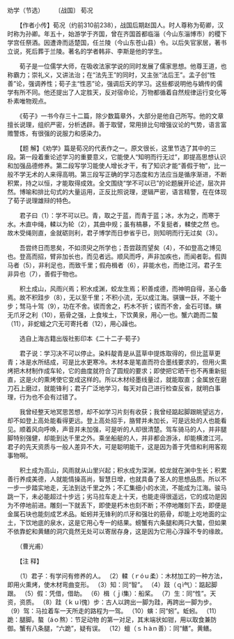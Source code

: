 劝学（节选）
　　〔战国〕 荀况

　　【作者小传】荀况（约前310前238），战国后期赵国人。时人尊称为荀卿，汉时称为孙卿。年五十，始游学于齐国，曾在齐国首都临淄（今山东淄博市）的稷下学宫任祭酒。因遭谗而适楚国，任兰陵（今山东苍山县）令。以后失官家居，著书立说，死后葬于兰陵。著名的学者韩非、李斯是他的学生。 

　　荀子是一位儒学大师，在吸收法家学说的同时发展了儒家思想。他尊王道，也称霸力；崇礼义，又讲法治；在“法先王”的同时，又主张“法后王”。孟子创“性善”论，强调养性；荀子主“性恶”论，强调后天的学习。这些都说明他与嫡传的儒学有所不同。他还提出了人定胜天，反对宿命论，万物都循着自然规律运行变化等朴素唯物观点。

　　《荀子》一书今存三十二篇，除少数篇章外，大部分是他自己所写。他的文章擅长说理，组织严密，分析透辟。善于取譬，常用排比句增强议论的气势，语言富赡警炼，有很强的说服力和感染力。　　

　　【题 解】《劝学》篇是荀况的代表作之一。原文很长，这里节选了其中的三段。第一段着重论述学习的重要意义，它能使人“知明而行无过”，即提高思想认识和加强品德修养。第二段写学习能使人增长才干，有了知识才能“善假于物”，比一般不学无术的人来得高明。第三段写正确的学习态度和方法应当是循序渐进，不断积累，持之以恒，才能取得成效。全文围绕“学不可以已”的论题展开论述，层次井然。博喻和排比句式的大量运用，正反比照说理，逻辑严密，语言精警，在在体现了荀子说理雄辩的特色。　　

　　君子曰（1）：学不可以已。青，取之于蓝，而青于蓝；冰，水为之，而寒于水。木直中绳，輮以为轮（2），其曲中规；虽有槁暴，不复挺者，輮使之然 也。故木受绳则直，金就砺则利，君子博学而日参省乎已，则知明而行无过矣（3）。 

　　吾尝终日而思矣，不如须臾之所学也；吾尝跂而望矣（4），不如登高之博见也。登高而招，臂非加长也，而见者远。顺风而呼，声非加疾也，而闻者彰。假舆马者（5），非利足也，而致千里；假舟楫者（6），非能水也，而绝江河。君子生非异也（7），善假于物也。

　　积土成山，风雨兴焉；积水成渊，蛟龙生焉；积善成德，而神明自得，圣心备焉。故不积跬步（8），无以至千里；不积小流，无以成江海。骐骥一跃，不能十步；驽马十驾（9），功在不舍。锲而舍之，朽木不折；锲而不舍，金石可镂。螾无爪牙之利（10），筋骨之强，上食埃土，下饮黄泉，用心一也。蟹六跪而二螯（11），非蛇蟺之穴无可寄托者（12），用心躁也。

　　选自上海古籍出版社影印本《二十二子·荀子》　　

　　君子说：学习决不可以停止。染料靛青是从蓝草中提炼取得的，但比蓝草更青；冰是水所结成，可是比水更寒冷。木材本是笔直而符合墨线要求的，但用火熏烤把木材制作成车轮，它的曲度就符合了圆规的要求；即使把它晒干也不再重新挺直，这是火的熏烤使它变成这样的。所以木材经墨线量过，就能取直；金属放在磨刀石上磨过，就能锋利；君子广泛地学习，每天对自己进行检查反省，就明白事理，行为也不会有过错了。 

　　我曾经整天地冥思苦想，却不如学习片刻有收获；我曾经踮起脚跟眺望远方，却不如登上高处能看得更远。登上高处招手，胳臂并未加长，可是远处的人也能看见。顺着风向呼唤，声音并未加强，可是听的人却很清楚。驾车骑马的人，并非腿脚特别强健，却能到达千里之外。乘坐船艇的人，并非都会游泳，却能横渡江河。君子的先天资质与一般人差异不大，可是聪明能干，这是因为善于凭借和利用客观事物啊。

　　积土成为高山，风雨就从山里兴起；积水成为深渊，蛟龙就在渊中生长；积累善行养成美德，人就能情操高尚，智慧日增，也就具备了圣人的思想品质。所以不一步一步踏实地走，无法到达千里之外；不汇集细小的水流，不能成为江海。骏马跳一下，未必能超过十步远；劣马拉车走上十天，也能走得很遥远，它的成功是因为不停地前进。雕刻一下就丢下，即使是朽木也刻不断；不停地雕刻下去，即便是金属石块也能刻成艺术品。蚯蚓并无锋利的爪牙和强壮的筋骨，却能上吃地面的尘土，下饮地底的泉水，这是它用心专一的结果。螃蟹有六条腿和两只大螯，但如果不依靠蛇和黄鳝的洞穴竟然无处可以寄居存身，这是因为它用心浮躁不专的缘故。

　　（曹光甫） 　

　　【注 释】 

　　（1）君子：有学问有修养的人。 （2）輮（ｒóｕ柔）：木材加工的一种方法，即用火熏烤，使木材弯曲变形。 （3）知：同“智”。 （4）跂（ｑì气）：踮起脚跟。 （5）假：凭借，借助。 （6）楫（ｊí集）：船桨。 （7）生：同“性”。天资，资质。 （8）跬（ｋｕǐ傀）步：古人以跨出一脚为跬，再跨出一脚为步。 （9）驾：马拉着车一天所走的路程为一驾。 （10）螾：同“蚓”。蚯蚓。 （11）跪：腿脚。螯（áｏ熬）：节足动物 的第一对足，其末端状如钳，用以取食兼防御。蟹有八条腿，“六跪”，疑有误。 （12）蟺（ｓｈàｎ善）：同“鳝”。黄鳝。 


